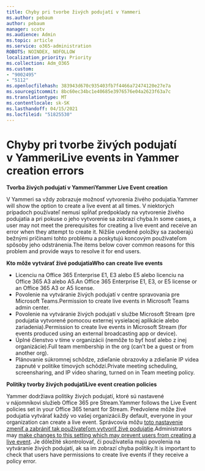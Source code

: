 ```yaml
---
title: Chyby pri tvorbe živých podujatí v Yammeri
ms.author: pebaum
author: pebaum
manager: scotv
ms.audience: Admin
ms.topic: article
ms.service: o365-administration
ROBOTS: NOINDEX, NOFOLLOW
localization_priority: Priority
ms.collection: Adm_O365
ms.custom:
- "9002495"
- "5112"
ms.openlocfilehash: 383943d670c935403fb7f4466a72474120e27e7a
ms.sourcegitcommit: 8bc60ec34bc1e40685e3976576e04a2623f63a7c
ms.translationtype: MT
ms.contentlocale: sk-SK
ms.lasthandoff: 04/15/2021
ms.locfileid: "51825530"
---
```

# <a name="live-events-in-yammer-creation-errors"></a><span data-ttu-id="3be72-102">Chyby pri tvorbe živých podujatí v Yammeri</span><span class="sxs-lookup"><span data-stu-id="3be72-102">Live events in Yammer creation errors</span></span>

<span data-ttu-id="3be72-103">**Tvorba živých podujatí v Yammeri**</span><span class="sxs-lookup"><span data-stu-id="3be72-103">**Yammer Live Event creation**</span></span>

<span data-ttu-id="3be72-104">V Yammeri sa vždy zobrazuje možnosť vytvorenia živého podujatia.</span><span class="sxs-lookup"><span data-stu-id="3be72-104">Yammer will show the option to create a live event at all times.</span></span> <span data-ttu-id="3be72-105">V niektorých prípadoch používateľ nemusí spĺňať predpoklady na vytvorenie živého podujatia a pri pokuse o jeho vytvorenie sa zobrazí chyba.</span><span class="sxs-lookup"><span data-stu-id="3be72-105">In some cases, a user may not meet the prerequisites for creating a live event and receive an error when they attempt to create it.</span></span> <span data-ttu-id="3be72-106">Nižšie uvedené položky sa zaoberajú bežnými príčinami tohto problému a poskytujú koncovým používateľom spôsoby jeho odstránenia.</span><span class="sxs-lookup"><span data-stu-id="3be72-106">The items below cover common reasons for this problem and provide ways to resolve it for end users.</span></span>

<span data-ttu-id="3be72-107">**Kto môže vytvárať živé podujatia**</span><span class="sxs-lookup"><span data-stu-id="3be72-107">**Who can create live events**</span></span>
- <span data-ttu-id="3be72-108">Licenciu na Office 365 Enterprise E1, E3 alebo E5 alebo licenciu na Office 365 A3 alebo A5.</span><span class="sxs-lookup"><span data-stu-id="3be72-108">An Office 365 Enterprise E1, E3, or E5 license or an Office 365 A3 or A5 license.</span></span>
- <span data-ttu-id="3be72-109">Povolenie na vytváranie živých podujatí v centre spravovania pre Microsoft Teams.</span><span class="sxs-lookup"><span data-stu-id="3be72-109">Permission to create live events in Microsoft Teams admin center.</span></span>
- <span data-ttu-id="3be72-110">Povolenie na vytváranie živých podujatí v službe Microsoft Stream (pre podujatia vytvorené pomocou externej vysielacej aplikácie alebo zariadenia).</span><span class="sxs-lookup"><span data-stu-id="3be72-110">Permission to create live events in Microsoft Stream (for events produced using an external broadcasting app or device).</span></span>
- <span data-ttu-id="3be72-111">Úplné členstvo v tíme v organizácii (nemôže to byť hosť alebo z inej organizácie).</span><span class="sxs-lookup"><span data-stu-id="3be72-111">Full team membership in the org (can’t be a guest or from another org).</span></span>
- <span data-ttu-id="3be72-112">Plánovanie súkromnej schôdze, zdieľanie obrazovky a zdieľanie IP videa zapnuté v politike tímových schôdzí.</span><span class="sxs-lookup"><span data-stu-id="3be72-112">Private meeting scheduling, screensharing, and IP video sharing, turned on in Team meeting policy.</span></span>

<span data-ttu-id="3be72-113">**Politiky tvorby živých podujatí**</span><span class="sxs-lookup"><span data-stu-id="3be72-113">**Live event creation policies**</span></span>

<span data-ttu-id="3be72-114">Yammer dodržiava politiky živých podujatí, ktoré sú nastavené v nájomníkovi služieb Office 365 pre Stream.</span><span class="sxs-lookup"><span data-stu-id="3be72-114">Yammer follows the Live Event policies set in your Office 365 tenant for Stream.</span></span> <span data-ttu-id="3be72-115">Predvolene môže živé podujatia vytvárať každý vo vašej organizácii.</span><span class="sxs-lookup"><span data-stu-id="3be72-115">By default, everyone in your organization can create a live event.</span></span> <span data-ttu-id="3be72-116">Správcovia môžu [toto nastavenie zmeniť a zabrániť tak používateľom vytvoriť živé podujatie](https://docs.microsoft.com/stream/live-event-administration#enabling-and-restricting-users-to-creating).</span><span class="sxs-lookup"><span data-stu-id="3be72-116">Administrators may [make changes to this setting which may prevent users from creating a live event](https://docs.microsoft.com/stream/live-event-administration#enabling-and-restricting-users-to-creating).</span></span> <span data-ttu-id="3be72-117">Je dôležité skontrolovať, či používatelia majú povolenia na vytváranie živých podujatí, ak sa im zobrazí chyba politiky.</span><span class="sxs-lookup"><span data-stu-id="3be72-117">It is important to check that users have permissions to create live events if they receive a policy error.</span></span>
